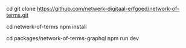 cd <workshop dir>
git clone https://github.com/netwerk-digitaal-erfgoed/network-of-terms.git

cd netwerk-of-terms
npm install

cd packages/network-of-terms-graphql
npm run dev
